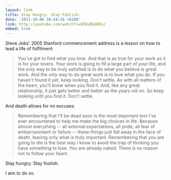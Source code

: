 ```yaml
---
layout: link
title: Stay Hungry. Stay Foolish.
date: '2011-10-06 20:44:26 +0100'
link: http://youtube.com/watch?v=UF8uR6Z6KLc
embed: true
---
```

Steve Jobs' 2005 Stanford commencement address is a lesson on how to lead a life of fulfilment:

> You've got to find what you love. And that is as true for your work as it is for your lovers. Your work is going to fill a large part of your life, and the only way to be truly satisfied is to do what you believe is great work. And the only way to do great work is to love what you do. If you haven't found it yet, keep looking. Don't settle. As with all matters of the heart, you'll know when you find it. And, like any great relationship, it just gets better and better as the years roll on. So keep looking until you find it. Don't settle.

And death allows for no excuses:

> Remembering that I'll be dead soon is the most important tool I've ever encountered to help me make the big choices in life. Because almost everything -- all external expectations, all pride, all fear of embarrassment or failure -- these things just fall away in the face of death, leaving only what is truly important. Remembering that you are going to die is the best way I know to avoid the trap of thinking you have something to lose. You are already naked. There is no reason not to follow your heart.

Stay hungry. Stay foolish.

I aim to do so.